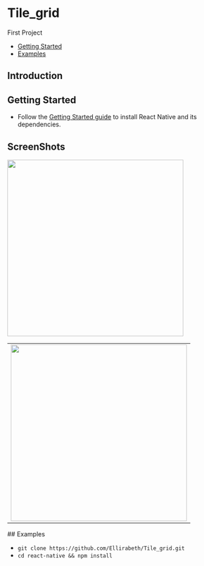 # Tile_grid
First Project



- [Getting Started](#getting-started)
- [Examples](#examples)

## Introduction



## Getting Started

- Follow the [Getting Started guide](https://github.com/Ellirabeth/Tile_grid) to install React Native and its dependencies.

## ScreenShots

<table>
    <tr>
        <td>
            <img src="https://raw.github.com/Ellirabeth/Tile_grid/develop/ScreenShot_example/2016_02_23_00_11_53_My_Title_game.png" width="400px"/>
        </td>
        <td.>
            <img src="https://raw.github.com/kennycason/java_games/master/doc/screenshots/zelda5..png" width="400px"/>
        </td.>
    </tr>
</table>    
## Examples

- `git clone https://github.com/Ellirabeth/Tile_grid.git`
- `cd react-native && npm install`